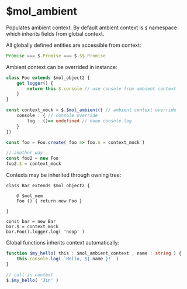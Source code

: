 # $mol_ambient

Populates ambient context. By default ambient context is `$` namespace which inherits fields from global context.

All globally defined entities are accessible from context:

```typescript
Promise === $.Promise === $.$$.Promise
```

Ambient context can be overrided in instance:

```typescript
class Foo extends $mol_object2 {
	get logger() {
		return this.$.console // use console from ambient context
	}
}

const context_mock = $.$mol_ambient({ // ambient context override
	console : { // console override
		log : ()=> undefined // noop console.log
	}
})

const foo = Foo.create( foo => foo.$ = context_mock )

// another way
const foo2 = new Foo
foo2.$ = context_mock
```

Contexts may be inherited through owning tree:

```
class Bar extends $mol_object2 {
	
	@ $mol_mem
	Foo () { return new Foo }

}

const bar = new Bar
bar.$ = context_mock
bar.Foo().logger.log( 'noop' )
```

Global functions inherits context automatically:

```typescript
function $my_hello( this : $mol_ambient_context , name : string ) {
	this.console.log( `Hello, ${ name }!` )
}

// call in context
$.$my_hello( 'Jin' )
```
